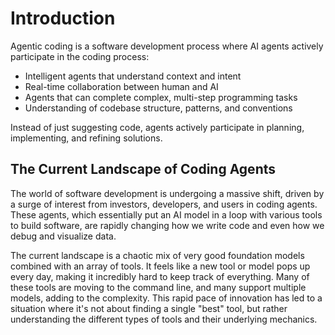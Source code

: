 # Introduction

Agentic coding is a software development process where AI agents actively participate in the coding process:
- Intelligent agents that understand context and intent
- Real-time collaboration between human and AI
- Agents that can complete complex, multi-step programming tasks
- Understanding of codebase structure, patterns, and conventions

Instead of just suggesting code, agents actively participate in planning, implementing, and refining solutions.

## The Current Landscape of Coding Agents

The world of software development is undergoing a massive shift, driven by a surge of interest from investors, developers, and users in coding agents. These agents, which essentially put an AI model in a loop with various tools to build software, are rapidly changing how we write code and even how we debug and visualize data.

The current landscape is a chaotic mix of very good foundation models combined with an array of tools. It feels like a new tool or model pops up every day, making it incredibly hard to keep track of everything. Many of these tools are moving to the command line, and many support multiple models, adding to the complexity. This rapid pace of innovation has led to a situation where it's not about finding a single "best" tool, but rather understanding the different types of tools and their underlying mechanics.